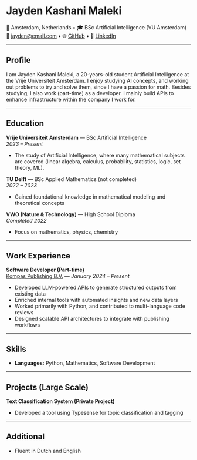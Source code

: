 # Jayden Kashani Maleki

📍 Amsterdam, Netherlands • 🎓 BSc Artificial Intelligence (VU Amsterdam)  
📧 jayden@email.com • 🌐 [GitHub](https://github.com/jkama4/) • 🔗 [LinkedIn]([https://linkedin.com/in/jaydenkashani](https://www.linkedin.com/in/jayden-k-b29174214/))

---

## Profile

I am Jayden Kashani Maleki, a 20-years-old student Artificial Intelligence at the Vrije Universiteit Amsterdam. I enjoy studying AI concepts, and working out problems to try and solve them, since I have a passion for math. Besides studying, I also work (part-time) as a developer. I mainly build APIs to enhance infrastructure within the company I work for.

---

## Education

**Vrije Universiteit Amsterdam** — BSc Artificial Intelligence  
_2023 – Present_  
- The study of Artificial Intelligence, where many mathematical subjects are covered (linear algebra, calculus, probability, statistics, logic, set theory, ML).

**TU Delft** — BSc Applied Mathematics (not completed)  
_2022 – 2023_  
- Gained foundational knowledge in mathematical modeling and theoretical concepts

**VWO (Nature & Technology)** — High School Diploma  
_Completed 2022_  
- Focus on mathematics, physics, chemistry

---

## Work Experience

**Software Developer (Part-time)**  
[Kompas Publishing B.V.](https://www.kompaspublishing.nl/) — _January 2024 – Present_  
- Developed LLM-powered APIs to generate structured outputs from existing data  
- Enriched internal tools with automated insights and new data layers  
- Worked primarily with Python, and contributed to multi-language code reviews  
- Designed scalable API architectures to integrate with publishing workflows

---

## Skills

- **Languages:** Python, Mathematics, Software Development

---

## Projects (Large Scale)

**Text Classification System (Private Project)**  
- Developed a tool using Typesense for topic classification and tagging

---

## Additional
- Fluent in Dutch and English
